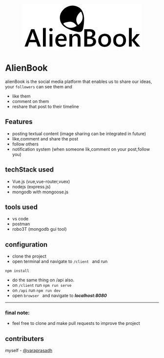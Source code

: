 
<p align="center">
  <img src="design files/png/logo_black.png"/>
</p>

# AlienBook
 alienBook is the social media platform that enables us to share our ideas, your ```followers``` can see them and
   - like them
   - comment on them
   - reshare that post to their timeline

## Features

- posting textual content (image sharing can be integrated in future)
- like,comment and share the post
- follow others 
- notification system (when someone lik,comment on your post,follow you)

## techStack used

- Vue.js (vue,vue-router,vuex)
- nodejs (express.js)
- mongodb with mongoose.js

## tools used
 
- vs code
- postman
- robo3T (mongodb gui tool)

## configuration
 - clone the project 
 - open terminal and navigate to ```/client ``` and run
 ```
 npm install
```
- do the same thing on /api also.
- on ```/client``` run ```npm run serve```
- on ```/api``` run ```npm run dev```
- open ```browser ``` and navigate to ***localhost:8080***
---
### final note:
- feel free to clone and make pull requests to improve the project

 ## contributers
myself - [@varaprasadh]("https://github.com/varaprasadh")

